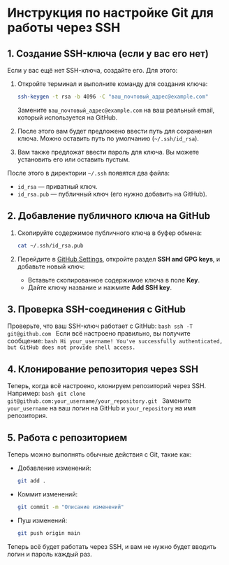 
# Инструкция по настройке Git для работы через SSH

## 1. Создание SSH-ключа (если у вас его нет)

Если у вас ещё нет SSH-ключа, создайте его. Для этого:

1. Откройте терминал и выполните команду для создания ключа:
    ```bash
    ssh-keygen -t rsa -b 4096 -C "ваш_почтовый_адрес@example.com"
    ```
    Замените `ваш_почтовый_адрес@example.com` на ваш реальный email, который используется на GitHub.

2. После этого вам будет предложено ввести путь для сохранения ключа. Можно оставить путь по умолчанию (`~/.ssh/id_rsa`).

3. Вам также предложат ввести пароль для ключа. Вы можете установить его или оставить пустым.

После этого в директории `~/.ssh` появятся два файла:
- `id_rsa` — приватный ключ.
- `id_rsa.pub` — публичный ключ (его нужно добавить на GitHub).

## 2. Добавление публичного ключа на GitHub

1. Скопируйте содержимое публичного ключа в буфер обмена:
    ```bash
    cat ~/.ssh/id_rsa.pub
    ```

2. Перейдите в [GitHub Settings](https://github.com/settings/keys), откройте раздел **SSH and GPG keys**, и добавьте новый ключ:
    - Вставьте скопированное содержимое ключа в поле **Key**.
    - Дайте ключу название и нажмите **Add SSH key**.

## 3. Проверка SSH-соединения с GitHub

Проверьте, что ваш SSH-ключ работает с GitHub:
    ```bash
    ssh -T git@github.com
    ```
Если всё настроено правильно, вы получите сообщение:
    ```bash
    Hi your_username! You've successfully authenticated, but GitHub does not provide shell access.
    ```

## 4. Клонирование репозитория через SSH

Теперь, когда всё настроено, клонируем репозиторий через SSH. Например:
    ```bash
    git clone git@github.com:your_username/your_repository.git
    ```
Замените `your_username` на ваш логин на GitHub и `your_repository` на имя репозитория.

## 5. Работа с репозиторием

Теперь можно выполнять обычные действия с Git, такие как:
- Добавление изменений:
    ```bash
    git add .
    ```
- Коммит изменений:
    ```bash
    git commit -m "Описание изменений"
    ```
- Пуш изменений:
    ```bash
    git push origin main
    ```

Теперь всё будет работать через SSH, и вам не нужно будет вводить логин и пароль каждый раз.
